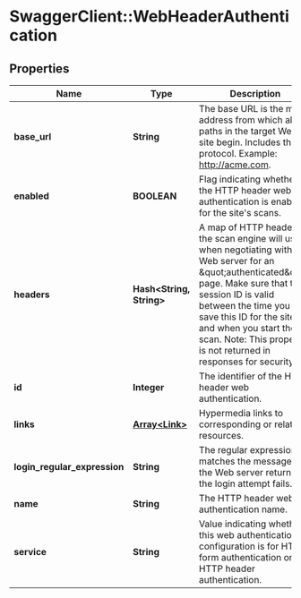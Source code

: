 # SwaggerClient::WebHeaderAuthentication

## Properties
Name | Type | Description | Notes
------------ | ------------- | ------------- | -------------
**base_url** | **String** | The base URL is the main address from which all paths in the target Web site begin. Includes the protocol. Example: http://acme.com. | [optional] 
**enabled** | **BOOLEAN** | Flag indicating whether the HTTP header web authentication is enabled for the site&#x27;s scans. | [optional] 
**headers** | **Hash&lt;String, String&gt;** | A map of HTTP headers the scan engine will use when negotiating with the Web server for an \&quot;authenticated\&quot; page. Make sure that the session ID is valid between the time you save this ID for the site and when you start the scan. Note: This property is not returned in responses for security. | [optional] 
**id** | **Integer** | The identifier of the HTTP header web authentication. | [optional] 
**links** | [**Array&lt;Link&gt;**](Link.md) | Hypermedia links to corresponding or related resources. | [optional] 
**login_regular_expression** | **String** | The regular expression matches the message that the Web server returns if the login attempt fails. | [optional] 
**name** | **String** | The HTTP header web authentication name. | [optional] 
**service** | **String** | Value indicating whether this web authentication  configuration is for HTML form authentication or HTTP header authentication. | [optional] 

